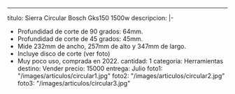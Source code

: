 ---
titulo: Sierra Circular Bosch Gks150 1500w
descripcion: |-
  - Profundidad de corte de 90 grados: 64mm.
  - Profundidad de corte de 45 grados: 45mm.
  - Mide 232mm de ancho, 257mm de alto y 347mm de largo.
  - Incluye disco de corte (ver foto)
  - Muy poco uso, comprada en 2022.
cantidad: 1
categoria: Herramientas
destino: Vender
precio: 15000
entrega: Julio
foto1: "/images/articulos/circular1.jpg"
foto2: "/images/articulos/circular2.jpg"
foto3: "/images/articulos/circular3.jpg"
